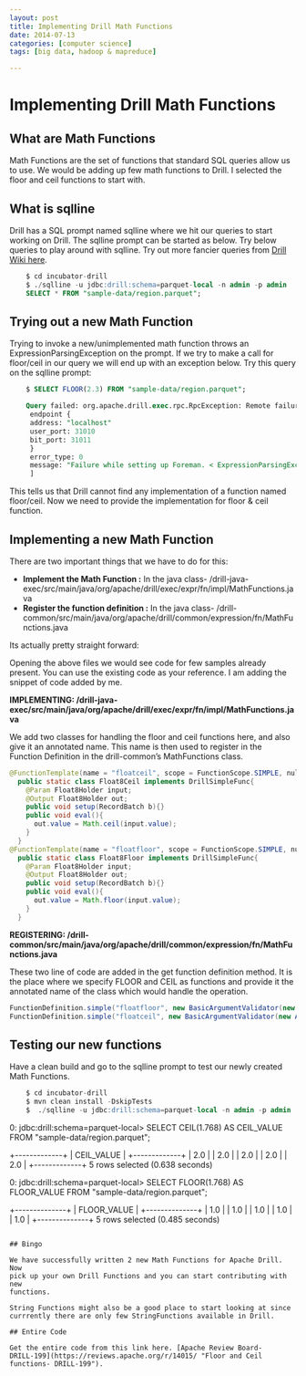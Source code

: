 ```yaml
---
layout: post
title: Implementing Drill Math Functions
date: 2014-07-13
categories: [computer science]
tags: [big data, hadoop & mapreduce]

---
```


# Implementing Drill Math Functions
## What are Math Functions

Math Functions are the set of functions that standard SQL queries allow
us to use. We would be adding up few math functions to Drill. I selected
the floor and ceil functions to start with.

## What is sqlline

Drill has a SQL prompt named sqlline where we hit our queries to start
working on Drill. The sqlline prompt can be started as below. Try below
queries to play around with sqlline. Try out more fancier queries from
[Drill Wiki
here](https://cwiki.apache.org/confluence/display/DRILL/Running+Queries "Drill - Running queries").

```sql
    $ cd incubator-drill
    $ ./sqlline -u jdbc:drill:schema=parquet-local -n admin -p admin
    SELECT * FROM "sample-data/region.parquet";
```

## Trying out a new Math Function

Trying to invoke a new/unimplemented math function throws an
ExpressionParsingException on the prompt. If we try to make a call for
floor/ceil in our query we will end up with an exception below. Try this
query on the sqlline prompt:

```sql
    $ SELECT FLOOR(2.3) FROM "sample-data/region.parquet";

    Query failed: org.apache.drill.exec.rpc.RpcException: Remote failure while running query.[error_id: "6e482ea4-9578-4a33-a268-077cbec014f9"
     endpoint {
     address: "localhost"
     user_port: 31010
     bit_port: 31011
     }
     error_type: 0
     message: "Failure while setting up Foreman. < ExpressionParsingException:[ Unable to find function definition for function named \'floor\' ]"
     ]
```

This tells us that Drill cannot find any implementation of a function
named floor/ceil. Now we need to provide the implementation for floor &
ceil function.

## Implementing a new Math Function

There are two important things that we have to do for this:

-   **Implement the Math Function :** In the java
    class- /drill-java-exec/src/main/java/org/apache/drill/exec/expr/fn/impl/MathFunctions.java
-   **Register the function definition :** In the java
    class- /drill-common/src/main/java/org/apache/drill/common/expression/fn/MathFunctions.java

Its actually pretty straight forward:

Opening the above files we would see code for few samples already
present. You can use the existing code as your reference. I am adding
the snippet of code added by me.

**IMPLEMENTING:
/drill-java-exec/src/main/java/org/apache/drill/exec/expr/fn/impl/MathFunctions.java**

We add two classes for handling the floor and ceil functions here, and
also give it an annotated name. This name is then used to register in
the Function Definition in the drill-common’s MathFunctions class.


```java
@FunctionTemplate(name = "floatceil", scope = FunctionScope.SIMPLE, nulls = NullHandling.NULL_IF_NULL)
  public static class Float8Ceil implements DrillSimpleFunc{
    @Param Float8Holder input;
    @Output Float8Holder out;
    public void setup(RecordBatch b){}
    public void eval(){
      out.value = Math.ceil(input.value);
    }
  }
@FunctionTemplate(name = "floatfloor", scope = FunctionScope.SIMPLE, nulls = NullHandling.NULL_IF_NULL)
  public static class Float8Floor implements DrillSimpleFunc{
    @Param Float8Holder input;
    @Output Float8Holder out;
    public void setup(RecordBatch b){}
    public void eval(){
      out.value = Math.floor(input.value);
    }
  }
```

**REGISTERING:
/drill-common/src/main/java/org/apache/drill/common/expression/fn/MathFunctions.java**

These two line of code are added in the get function definition method.
It is the place where we specify FLOOR and CEIL as functions and provide
it the annotated name of the class which would handle the operation.

```java
FunctionDefinition.simple("floatfloor", new BasicArgumentValidator(new Arg(Types.required(TypeProtos.MinorType.FLOAT8))), new OutputTypeDeterminer.SameAsFirstInput(), "floor"),
FunctionDefinition.simple("floatceil", new BasicArgumentValidator(new Arg(Types.required(TypeProtos.MinorType.FLOAT8))), new OutputTypeDeterminer.SameAsFirstInput(), "ceil"),
```


## Testing our new functions

Have a clean build and go to the sqlline prompt to test our newly
created Math Functions.

```sql
    $ cd incubator-drill
    $ mvn clean install -DskipTests
    $  ./sqlline -u jdbc:drill:schema=parquet-local -n admin -p admin
```
0: jdbc:drill:schema=parquet-local> SELECT CEIL(1.768) AS CEIL_VALUE FROM "sample-data/region.parquet";

+-------------+
| CEIL_VALUE  |
+-------------+
| 2.0         |
| 2.0         |
| 2.0         |
| 2.0         |
| 2.0         |
+-------------+
5 rows selected (0.638 seconds)

0: jdbc:drill:schema=parquet-local> SELECT FLOOR(1.768) AS FLOOR_VALUE FROM "sample-data/region.parquet";

+--------------+
| FLOOR_VALUE  |
+--------------+
| 1.0          |
| 1.0          |
| 1.0          |
| 1.0          |
| 1.0          |
+--------------+
5 rows selected (0.485 seconds)
```

## Bingo

We have successfully written 2 new Math Functions for Apache Drill. Now
pick up your own Drill Functions and you can start contributing with new
functions.

String Functions might also be a good place to start looking at since
currrently there are only few StringFunctions available in Drill.

## Entire Code

Get the entire code from this link here. [Apache Review Board-
DRILL-199](https://reviews.apache.org/r/14015/ "Floor and Ceil functions- DRILL-199").

 
